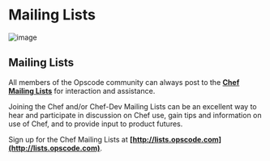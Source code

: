 Mailing Lists
=============

![image](../attachments/1179965/21987343.png)

Mailing Lists
-------------

All members of the Opscode community can always post to the **[Chef
Mailing Lists](http://lists.opscode.com)** for interaction and
assistance.

Joining the Chef and/or Chef-Dev Mailing Lists can be an excellent way
to hear and participate in discussion on Chef use, gain tips and
information on use of Chef, and to provide input to product futures.

Sign up for the Chef Mailing Lists at
**[http://lists.opscode.com](http://lists.opscode.com)**.  

  
